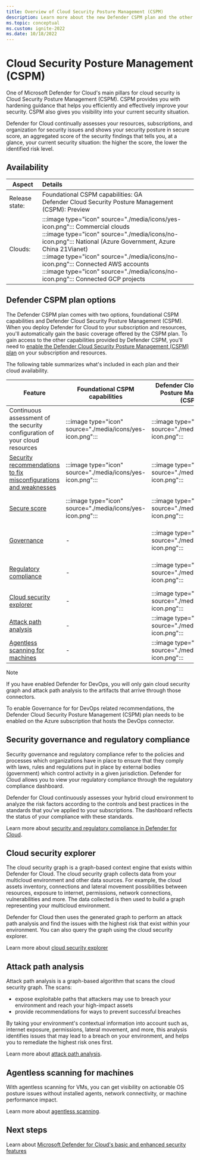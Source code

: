 ```yaml
---
title: Overview of Cloud Security Posture Management (CSPM)
description: Learn more about the new Defender CSPM plan and the other enhanced security features that can be enabled for your multicloud environment through the Defender Cloud Security Posture Management (CSPM) plan.
ms.topic: conceptual
ms.custom: ignite-2022
ms.date: 10/18/2022
---
```


# Cloud Security Posture Management (CSPM)

One of Microsoft Defender for Cloud's main pillars for cloud security is Cloud Security Posture Management (CSPM). CSPM provides you with hardening guidance that helps you efficiently and effectively improve your security. CSPM also gives you visibility into your current security situation.

Defender for Cloud continually assesses your resources, subscriptions, and organization for security issues and shows your security posture in secure score, an aggregated score of the security findings that tells you, at a glance, your current security situation: the higher the score, the lower the identified risk level.

## Availability

|Aspect|Details|
|----|:----|
|Release state:| Foundational CSPM capabilities: GA <br> Defender Cloud Security Posture Management (CSPM): Preview |
|Clouds:|:::image type="icon" source="./media/icons/yes-icon.png"::: Commercial clouds<br>:::image type="icon" source="./media/icons/no-icon.png"::: National (Azure Government, Azure China 21Vianet)<br>:::image type="icon" source="./media/icons/no-icon.png"::: Connected AWS accounts <br>:::image type="icon" source="./media/icons/no-icon.png"::: Connected GCP projects|

## Defender CSPM plan options

The Defender CSPM plan comes with two options, foundational CSPM capabilities and Defender Cloud Security Posture Management (CSPM). When you deploy Defender for Cloud to your subscription and resources, you'll automatically gain the basic coverage offered by the CSPM plan. To gain access to the other capabilities provided by Defender CSPM, you'll need to [enable the Defender Cloud Security Posture Management (CSPM) plan](enable-enhanced-security.md) on your subscription and resources.

The following table summarizes what's included in each plan and their cloud availability.

| Feature | Foundational CSPM capabilities | Defender Cloud Security Posture Management (CSPM) | Cloud availability |
|--|--|--|--|
| Continuous assessment of the security configuration of your cloud resources | :::image type="icon" source="./media/icons/yes-icon.png"::: | :::image type="icon" source="./media/icons/yes-icon.png"::: | Azure, AWS, GCP, on-premises |
| [Security recommendations to fix misconfigurations and weaknesses](review-security-recommendations.md) | :::image type="icon" source="./media/icons/yes-icon.png"::: | :::image type="icon" source="./media/icons/yes-icon.png":::| Azure, AWS, GCP, on-premises |
| [Secure score](secure-score-access-and-track.md) | :::image type="icon" source="./media/icons/yes-icon.png"::: | :::image type="icon" source="./media/icons/yes-icon.png"::: | Azure, AWS, GCP, on-premises |
| [Governance](#security-governance-and-regulatory-compliance) | - | :::image type="icon" source="./media/icons/yes-icon.png"::: | Azure, AWS, GCP, on-premises |
| [Regulatory compliance](#security-governance-and-regulatory-compliance) | - | :::image type="icon" source="./media/icons/yes-icon.png"::: | Azure, AWS, GCP, on-premises |
| [Cloud security explorer](#cloud-security-explorer) | - | :::image type="icon" source="./media/icons/yes-icon.png"::: | Azure, AWS |
| [Attack path analysis](#attack-path-analysis) | - | :::image type="icon" source="./media/icons/yes-icon.png"::: | Azure, AWS |
| [Agentless scanning for machines](#agentless-scanning-for-machines) | - | :::image type="icon" source="./media/icons/yes-icon.png"::: | Azure, AWS |


> [!NOTE]
> If you have enabled Defender for DevOps, you will only gain cloud security graph and attack path analysis to the artifacts that arrive through those connectors. 
>
> To enable Governance for for DevOps related recommendations, the Defender Cloud Security Posture Management (CSPM) plan needs to be enabled on the Azure subscription that hosts the DevOps connector.

## Security governance and regulatory compliance

Security governance and regulatory compliance refer to the policies and processes which organizations have in place to ensure that they comply with laws, rules and regulations put in place by external bodies (government) which control activity in a given jurisdiction. Defender for Cloud allows you to view your regulatory compliance through the regulatory compliance dashboard.

Defender for Cloud continuously assesses your hybrid cloud environment to analyze the risk factors according to the controls and best practices in the standards that you've applied to your subscriptions. The dashboard reflects the status of your compliance with these standards.

Learn more about [security and regulatory compliance in Defender for Cloud](concept-regulatory-compliance.md).

## Cloud security explorer

The cloud security graph is a graph-based context engine that exists within Defender for Cloud. The cloud security graph collects data from your multicloud environment and other data sources. For example, the cloud assets inventory, connections and lateral movement possibilities between resources, exposure to internet, permissions, network connections, vulnerabilities and more. The data collected is then used to build a graph representing your multicloud environment.

Defender for Cloud then uses the generated graph to perform an attack path analysis and find the issues with the highest risk that exist within your environment. You can also query the graph using the cloud security explorer.

Learn more about [cloud security explorer](concept-attack-path.md#what-is-cloud-security-explorer)

## Attack path analysis

Attack path analysis is a graph-based algorithm that scans the cloud security graph. The scans:

- expose exploitable paths that attackers may use to breach your environment and reach your high-impact assets
- provide recommendations for ways to prevent successful breaches

By taking your environment's contextual information into account such as, internet exposure, permissions, lateral movement, and more, this analysis identifies issues that may lead to a breach on your environment, and helps you to remediate the highest risk ones first.

Learn more about [attack path analysis](concept-attack-path.md#what-is-attack-path-analysis).

## Agentless scanning for machines 

With agentless scanning for VMs, you can get visibility on actionable OS posture issues without installed agents, network connectivity, or machine performance impact.

Learn more about [agentless scanning](concept-agentless-data-collection.md).

## Next steps

Learn about [Microsoft Defender for Cloud's basic and enhanced security features](enhanced-security-features-overview.md)
